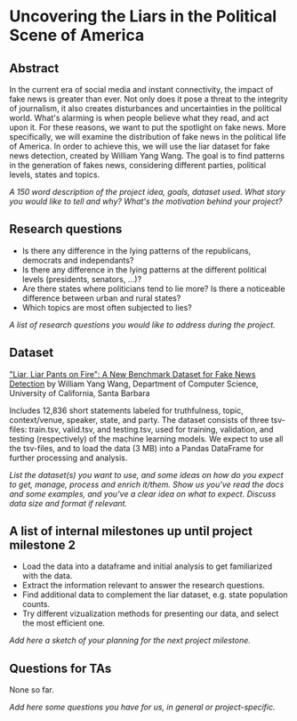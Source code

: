 # Uncovering the Liars in the Political Scene of America

## Abstract
In the current era of social media and instant connectivity, the impact of fake news is greater than ever. Not only does it pose a threat to the integrity of journalism, it also creates disturbances and uncertainties in the political world. What's alarming is when people believe what they read, and act upon it. For these reasons, we want to put the spotlight on fake news. More specifically, we will examine the distribution of fake news in the political life of America. In order to achieve this, we will use the liar dataset for fake news detection, created by William Yang Wang. The goal is to find patterns in the generation of fakes news, considering different parties, political levels, states and topics.

_A 150 word description of the project idea, goals, dataset used. What story you would like to tell and why? What's the motivation behind your project?_

## Research questions
- Is there any difference in the lying patterns of the republicans, democrats and independants?
- Is there any difference in the lying patterns at the different political levels (presidents, senators, ...)?
- Are there states where politicians tend to lie more? Is there a noticeable difference between urban and rural states?
- Which topics are most often subjected to lies?

_A list of research questions you would like to address during the project._

## Dataset
["Liar, Liar Pants on Fire": A New Benchmark Dataset for Fake News Detection](https://www.cs.ucsb.edu/~william/papers/acl2017.pdf) by William Yang Wang, Department of Computer Science, University of California, Santa Barbara

Includes 12,836 short statements labeled for truthfulness, topic, context/venue, speaker, state, and party.
The dataset consists of three tsv-files: train.tsv, valid.tsv, and testing.tsv, used for training, validation, and testing (respectively) of the machine learning models. We expect to use all the tsv-files, and to load the data (3 MB) into a Pandas DataFrame for further processing and analysis.

_List the dataset(s) you want to use, and some ideas on how do you expect to get, manage, process and enrich it/them. Show us you've read the docs and some examples, and you've a clear idea on what to expect. Discuss data size and format if relevant._

## A list of internal milestones up until project milestone 2
- Load the data into a dataframe and initial analysis to get familiarized with the data.
- Extract the information relevant to answer the research questions.
- Find additional data to complement the liar dataset, e.g. state population counts.
- Try different vizualization methods for presenting our data, and select the most efficient one.

_Add here a sketch of your planning for the next project milestone._

## Questions for TAs
None so far.

_Add here some questions you have for us, in general or project-specific._
